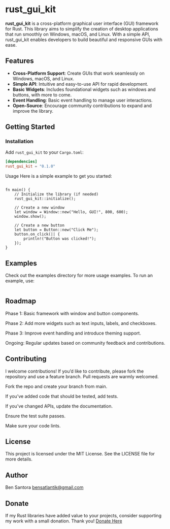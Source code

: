 # rust_gui_kit

**rust_gui_kit** is a cross-platform graphical user interface (GUI) framework for Rust. This library aims to simplify the creation of desktop applications that run smoothly on Windows, macOS, and Linux. With a simple API, rust_gui_kit enables developers to build beautiful and responsive GUIs with ease.

## Features

- **Cross-Platform Support**: Create GUIs that work seamlessly on Windows, macOS, and Linux.
- **Simple API**: Intuitive and easy-to-use API for rapid development.
- **Basic Widgets**: Includes foundational widgets such as windows and buttons, with more to come.
- **Event Handling**: Basic event handling to manage user interactions.
- **Open-Source**: Encourage community contributions to expand and improve the library.

## Getting Started

### Installation

Add `rust_gui_kit` to your `Cargo.toml`:

```toml
[dependencies]
rust_gui_kit = "0.1.0"
```
Usage
Here is a simple example to get you started:
```use rust_gui_kit::{window::Window, button::Button};

fn main() {
    // Initialize the library (if needed)
    rust_gui_kit::initialize();

    // Create a new window
    let window = Window::new("Hello, GUI!", 800, 600);
    window.show();

    // Create a new button
    let button = Button::new("Click Me");
    button.on_click(|| {
        println!("Button was clicked!");
    });
}
```
## Examples
Check out the examples directory for more usage examples. To run an example, use:
```cargo run --example example_name
```
## Roadmap
Phase 1: Basic framework with window and button components.

Phase 2: Add more widgets such as text inputs, labels, and checkboxes.

Phase 3: Improve event handling and introduce theming support.

Ongoing: Regular updates based on community feedback and contributions.

## Contributing
I welcome contributions! If you’d like to contribute, please fork the repository and use a feature branch. Pull requests are warmly welcomed.

Fork the repo and create your branch from main.

If you’ve added code that should be tested, add tests.

If you’ve changed APIs, update the documentation.

Ensure the test suite passes.

Make sure your code lints.

## License
This project is licensed under the MIT License. See the LICENSE file for more details.

## Author
Ben Santora <bensatlantik@gmail.com>

## Donate
If my Rust libraries have added value to your projects, consider supporting my work with a small donation. Thank you! [Donate Here](https://bensatlantik.github.io/donate.html)